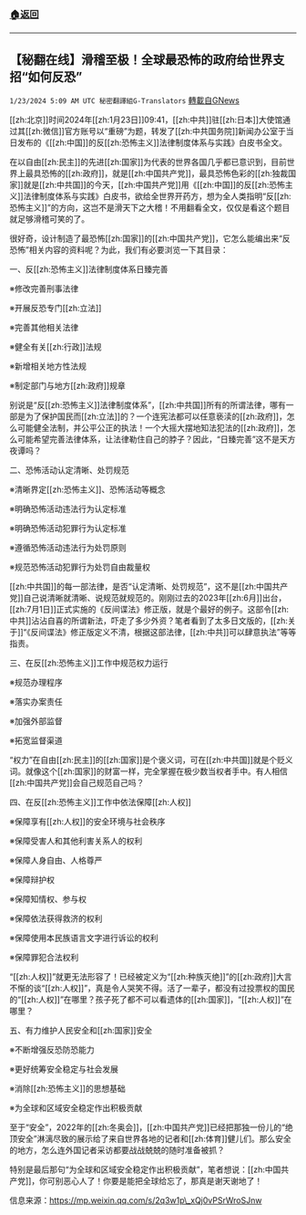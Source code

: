 ###  [:house:返回](README.md)
---


## 【秘翻在线】滑稽至极！全球最恐怖的政府给世界支招“如何反恐”
`1/23/2024 5:09 AM UTC 秘密翻譯組G-Translators` [轉載自GNews](https://gnews.org/articles/2244410)

[[zh:北京]]时间2024年[[zh:1月23日]]09:41，[[zh:中共]]驻[[zh:日本]]大使馆通过其[[zh:微信]]官方账号以“重磅”为题，转发了[[zh:中共国务院]]新闻办公室于当日发布的《[[zh:中国]]的反[[zh:恐怖主义]]法律制度体系与实践》白皮书全文。

在以自由[[zh:民主]]的先进[[zh:国家]]为代表的世界各国几乎都已意识到，目前世界上最具恐怖的[[zh:政府]]，就是[[zh:中国共产党]]，最具恐怖色彩的[[zh:独裁国家]]就是[[zh:中共国]]的今天，[[zh:中国共产党]]用《[[zh:中国]]的反[[zh:恐怖主义]]法律制度体系与实践》白皮书，欲给全世界开药方，想为全人类指明“反[[zh:恐怖主义]]”的方向，这岂不是滑天下之大稽！不用翻看全文，仅仅是看这个题目就足够滑稽可笑的了。

很好奇，设计制造了最恐怖[[zh:国家]]的[[zh:中国共产党]]，它怎么能编出来“反恐怖”相关内容的资料呢？为此，我们有必要浏览一下其目录：

一、反[[zh:恐怖主义]]法律制度体系日臻完善  

※修改完善刑事法律  

※开展反恐专门[[zh:立法]] 

※完善其他相关法律  

※健全有关[[zh:行政]]法规  

※新增相关地方性法规  

※制定部门与地方[[zh:政府]]规章 

别说是“反[[zh:恐怖主义]]法律制度体系”，[[zh:中共国]]所有的所谓法律，哪有一部是为了保护国民而[[zh:立法]]的？一个连宪法都可以任意亵渎的[[zh:政府]]，怎么可能健全法制，并公平公正的执法！一个大摇大摆地知法犯法的[[zh:政府]]，怎么可能希望完善法律体系，让法律勒住自己的脖子？因此，“日臻完善”这不是天方夜谭吗？

二、恐怖活动认定清晰、处罚规范  

※清晰界定[[zh:恐怖主义]]、恐怖活动等概念  

※明确恐怖活动违法行为认定标准 

※明确恐怖活动犯罪行为认定标准  

※遵循恐怖活动违法行为处罚原则  

※规范恐怖活动犯罪行为处罚自由裁量权  

[[zh:中共国]]的每一部法律，是否“认定清晰、处罚规范”，这不是[[zh:中国共产党]]自己说清晰就清晰、说规范就规范的。刚刚过去的2023年[[zh:6月]]出台，[[zh:7月1日]]正式实施的《反间谍法》修正版，就是个最好的例子。这部令[[zh:中共]]沾沾自喜的所谓新法，吓走了多少外资？笔者看到了太多日文版的，[[zh:关于]]“《反间谍法》修正版定义不清，根据这部法律，[[zh:中共]]可以肆意执法”等等指责。

三、在反[[zh:恐怖主义]]工作中规范权力运行  

※规范办理程序  

※落实办案责任 

※加强外部监督

※拓宽监督渠道 

“权力”在自由[[zh:民主]]的[[zh:国家]]是个褒义词，可在[[zh:中共国]]就是个贬义词。就像这个[[zh:国家]]的财富一样，完全掌握在极少数当权者手中。有人相信[[zh:中国共产党]]会自己规范自己吗？

四、在反[[zh:恐怖主义]]工作中依法保障[[zh:人权]]  

※保障享有[[zh:人权]]的安全环境与社会秩序  

※保障受害人和其他利害关系人的权利  

※保障人身自由、人格尊严  

※保障辩护权 

※保障知情权、参与权  

※保障依法获得救济的权利  

※保障使用本民族语言文字进行诉讼的权利  

※保障罪犯合法权利  

“[[zh:人权]]”就更无法形容了！已经被定义为“[[zh:种族灭绝]]”的[[zh:政府]]大言不惭的谈“[[zh:人权]]”，真是令人哭笑不得。活了一辈子，都没有过投票权的国民的“[[zh:人权]]”在哪里？孩子死了都不可以看遗体的[[zh:国家]]，“[[zh:人权]]”在哪里？

五、有力维护人民安全和[[zh:国家]]安全  

※不断增强反恐防恐能力  

※更好统筹安全稳定与社会发展  

※消除[[zh:恐怖主义]]的思想基础 

※为全球和区域安全稳定作出积极贡献

至于“安全”，2022年的[[zh:冬奥会]]，[[zh:中国共产党]]已经把那独一份儿的“绝顶安全”淋漓尽致的展示给了来自世界各地的记者和[[zh:体育]]健儿们。那么安全的地方，怎么连外国记者采访都要战战兢兢的随时准备被抓？

特别是最后那句“为全球和区域安全稳定作出积极贡献”，笔者想说：[[zh:中国共产党]]，你可别恶心人了！你要是能把全球给忘了，那真是谢天谢地了！

信息来源：https://mp.weixin.qq.com/s/2q3w1p\_xQj0vPSrWroSJnw
